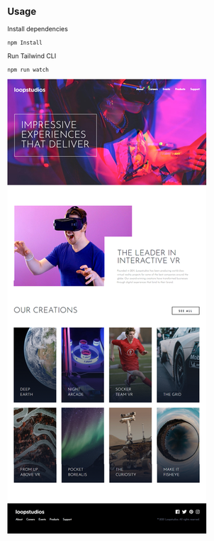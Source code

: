 ## Usage

Install dependencies

```
npm Install
```

Run Tailwind CLI

```
npm run watch
```

![Alt text](images/loopstudios.png)
